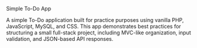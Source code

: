Simple To-Do App

A simple To-Do application built for practice purposes using vanilla PHP, JavaScript, MySQL, and CSS.
This app demonstrates best practices for structuring a small full-stack project, including MVC-like organization, input validation, and JSON-based API responses.
